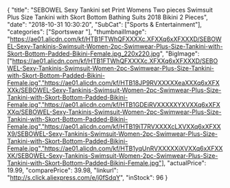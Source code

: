 {
	"title": "SEBOWEL Sexy Tankini set Print Womens Two pieces Swimsuit Plus Size Tankini with Skort Bottom Bathing Suits 2018 Bikini 2 Pieces",
	"date": "2018-10-31 10:30:20",
	"SubCat": ["Sports & Entertainment"],
	"categories": ["Sportswear "],
	"thumbnailImage": "https://ae01.alicdn.com/kf/HTB1FTWhQFXXXXc.XFXXq6xXFXXXD/SEBOWEL-Sexy-Tankinis-Swimsuit-Women-2pc-Swimwear-Plus-Size-Tankini-with-Skort-Bottom-Padded-Bikini-Female.jpg_220x220.jpg",
	"BigImage": ["https://ae01.alicdn.com/kf/HTB1FTWhQFXXXXc.XFXXq6xXFXXXD/SEBOWEL-Sexy-Tankinis-Swimsuit-Women-2pc-Swimwear-Plus-Size-Tankini-with-Skort-Bottom-Padded-Bikini-Female.jpg","https://ae01.alicdn.com/kf/HTB18JP9RVXXXXXeaXXXq6xXFXXXk/SEBOWEL-Sexy-Tankinis-Swimsuit-Women-2pc-Swimwear-Plus-Size-Tankini-with-Skort-Bottom-Padded-Bikini-Female.jpg","https://ae01.alicdn.com/kf/HTB1GDEiRVXXXXXYXVXXq6xXFXXXq/SEBOWEL-Sexy-Tankinis-Swimsuit-Women-2pc-Swimwear-Plus-Size-Tankini-with-Skort-Bottom-Padded-Bikini-Female.jpg","https://ae01.alicdn.com/kf/HTB19iT7RVXXXXcLXVXXq6xXFXXX9/SEBOWEL-Sexy-Tankinis-Swimsuit-Women-2pc-Swimwear-Plus-Size-Tankini-with-Skort-Bottom-Padded-Bikini-Female.jpg","https://ae01.alicdn.com/kf/HTB1yqUnRVXXXXXiXVXXq6xXFXXXK/SEBOWEL-Sexy-Tankinis-Swimsuit-Women-2pc-Swimwear-Plus-Size-Tankini-with-Skort-Bottom-Padded-Bikini-Female.jpg"],
	"actualPrice": 19.99,
	"comparePrice": 39.98,
	"linkurl": "http://s.click.aliexpress.com/e/j0fSdqY",
	"inStock": 96
}
